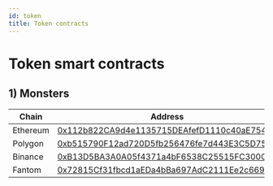 ```yaml
---
id: token
title: Token contracts
---
```


# Token smart contracts

## 1) Monsters

| Chain    | Address                                    |
| -------- | ------------------------------------------ |
| Ethereum | [0x112b822CA9d4e1135715DEAfefD1110c40aE7546](https://etherscan.io/address/0x112b822CA9d4e1135715DEAfefD1110c40aE7546) |
| Polygon  | [0xb515790F12ad720D5fb256476fe7d443E3C5D752](https://polygonscan.com/address/0xb515790F12ad720D5fb256476fe7d443E3C5D752) |
| Binance  | [0xB13D5BA3A0A05f4371a4bF6538C25515FC300CF7](https://bscscan.com/address/0xB13D5BA3A0A05f4371a4bF6538C25515FC300CF7) |
| Fantom   | [0x72815Cf31fbcd1aEDa4bBa697AdC2111Ee2c6696](https://ftmscan.com/address/0x72815Cf31fbcd1aEDa4bBa697AdC2111Ee2c6696) |
